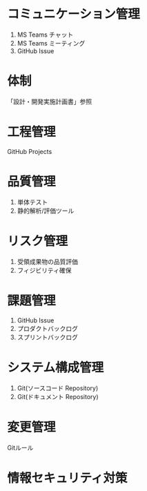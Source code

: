 # コミュニケーション管理
1. MS Teams チャット
1. MS Teams ミーティング
1. GitHub Issue

# 体制
「設計・開発実施計画書」参照

# 工程管理
GitHub Projects

# 品質管理
1. 単体テスト
1. 静的解析/評価ツール

# リスク管理
1. 受領成果物の品質評価
1. フィジビリティ確保

# 課題管理
1. GitHub Issue
1. プロダクトバックログ
1. スプリントバックログ

# システム構成管理
1. Git(ソースコード Repository)
1. Git(ドキュメント Repository)

# 変更管理
Gitルール

# 情報セキュリティ対策
